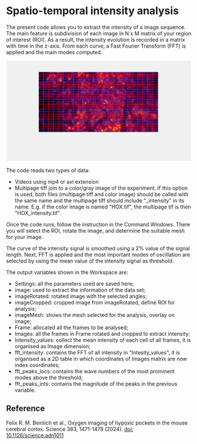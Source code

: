 # Spatio-temporal intensity analysis

The present code allows you to extract the intensity of a image sequence. The main feature is subdivision of each image in N x M matrix of your region of interest (ROI). As a result, the intensity evolution is recorded in a matrix with time in the z-axis. From each curve, a Fast Fourier Transform (FFT) is applied and the main modes computed. 

<p align="center">
    <img src = "https://github.com/macinj1/Spatio-temporal-intensity-analysis/blob/main/figs/image_mesh.png" width = "700">
</p> 

The code reads two types of data: 
- Videos using mp4 or avi extension
- Multipage tiff join to a color/gray image of the experiment. If this option is used, both files (multipage tiff and color image) should be called with the same name and the multipage tiff should include "_intensity" in its name. E.g. if the color image is named "HOX.tif", the multipage tif is then "HOX_intensity.tif". 

Once the code runs, follow the instruction in the Command Windows. There you will select the ROI, rotate the image, and determine the suitable mesh for your image. 

The curve of the intensity signal is smoothed using a 2% value of the signal length. Next, FFT is applied and the most important modes of oscillation are selected by using the mean value of the intensity signal as threshold. 

The output variables shown in the Workspace are: 
- Settings: all the parameters used are saved here; 
- image: used to extract the information of the data set; 
- imageRotated: rotated image with the selected angles; 
- imageCropped: cropped image from imageRotated, define ROI for analysis;
- imageMesh: shows the mesh selected for the analysis, overlay on image; 
- Frame: allocated all the frames to be analysed; 
- Images: all the frames in Frame rotated and cropped to extract intensity; 
- Intensity_values: collect the mean intensity of each cell of all
frames, it is organised as Image dimension; 
- fft_intensity: contains the FFT of all intensity in "Intesity_values",
it is organised as a 2D table in which coordinates of Images matrix are
now index coordinates; 
- fft_peaks_locs: contains the wave numbers of the most prominent modes 
above the threshold; 
- fft_peaks_ints: contains the magnitude of the peaks in the previous
variable. 

## Reference 

Felix R. M. Beinlich et al., Oxygen imaging of hypoxic pockets in the mouse cerebral cortex. Science 383, 1471-1478 (2024). [doi: 10.1126/science.adn1011](https://www.science.org/doi/10.1126/science.adn1011)
